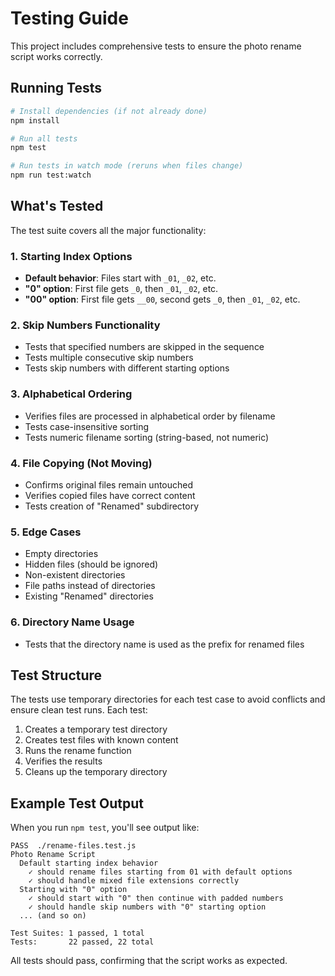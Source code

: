 # Testing Guide

This project includes comprehensive tests to ensure the photo rename script works correctly.

## Running Tests

```bash
# Install dependencies (if not already done)
npm install

# Run all tests
npm test

# Run tests in watch mode (reruns when files change)
npm run test:watch
```

## What's Tested

The test suite covers all the major functionality:

### 1. **Starting Index Options**
- **Default behavior**: Files start with `_01`, `_02`, etc.
- **"0" option**: First file gets `_0`, then `_01`, `_02`, etc.
- **"00" option**: First file gets `__00`, second gets `_0`, then `_01`, `_02`, etc.

### 2. **Skip Numbers Functionality**
- Tests that specified numbers are skipped in the sequence
- Tests multiple consecutive skip numbers
- Tests skip numbers with different starting options

### 3. **Alphabetical Ordering**
- Verifies files are processed in alphabetical order by filename
- Tests case-insensitive sorting
- Tests numeric filename sorting (string-based, not numeric)

### 4. **File Copying (Not Moving)**
- Confirms original files remain untouched
- Verifies copied files have correct content
- Tests creation of "Renamed" subdirectory

### 5. **Edge Cases**
- Empty directories
- Hidden files (should be ignored)
- Non-existent directories
- File paths instead of directories
- Existing "Renamed" directories

### 6. **Directory Name Usage**
- Tests that the directory name is used as the prefix for renamed files

## Test Structure

The tests use temporary directories for each test case to avoid conflicts and ensure clean test runs. Each test:

1. Creates a temporary test directory
2. Creates test files with known content
3. Runs the rename function
4. Verifies the results
5. Cleans up the temporary directory

## Example Test Output

When you run `npm test`, you'll see output like:

```
PASS  ./rename-files.test.js
Photo Rename Script
  Default starting index behavior
    ✓ should rename files starting from 01 with default options
    ✓ should handle mixed file extensions correctly
  Starting with "0" option
    ✓ should start with "0" then continue with padded numbers
    ✓ should handle skip numbers with "0" starting option
  ... (and so on)

Test Suites: 1 passed, 1 total
Tests:       22 passed, 22 total
```

All tests should pass, confirming that the script works as expected.
